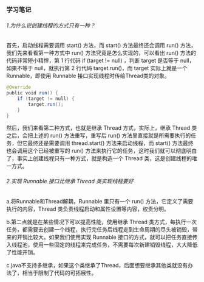 ### 										学习笔记

###### 1.为什么说创建线程的方式只有一种？

首先，启动线程需要调用 start() 方法，而 start() 方法最终还会调用 run() 方法，我们先来看看第一种方式中 run() 方法究竟是怎么实现的，可以看出 run() 方法的代码非常短小精悍，第 1 行代码 if (target != null) ，判断 target 是否等于 null，如果不等于 null，就执行第 2 行代码 target.run()，而 target 实际上就是一个 Runnable，即使用 Runnable 接口实现线程时传给Thread类的对象。

```java
@Override
public void run() {
    if (target != null) {
        target.run();
    }
}
```

然后，我们来看第二种方式，也就是继承 Thread 方式，实际上，继承 Thread 类之后，会把上述的 run() 方法重写，重写后 run() 方法里直接就是所需要执行的任务，但它最终还是需要调用 thread.start() 方法来启动线程，而 start() 方法最终也会调用这个已经被重写的 run() 方法来执行它的任务，这时我们就可以彻底明白了，事实上创建线程只有一种方式，就是构造一个 Thread 类，这是创建线程的唯一方式。

###### 2.实现 Runnable 接口比继承 Thread 类实现线程要好

a.将Runnable和Thread解耦，Runnable 里只有一个 run() 方法，它定义了需要执行的内容，Thread 类负责线程启动和属性设置等内容，权责分明。

b.第二点就是在某些情况下可以提高性能，使用继承 Thread 类方式，每执行一次任务，都需要去创建一个线程，执行完任务后线程走到生命周期的尽头被销毁，带来的开销比较大。如果我们使用实现 Runnable 接口的方式，就可以把任务直接传入线程池，使用一些固定的线程来完成任务，不需要每次新建销毁线程，大大降低了性能开销。

c.java不支持多继承，如果这个类继承了Thread，后面想要继承其他类就没有办法了，相当于限制了代码的可拓展性。

